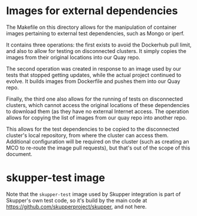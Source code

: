 # Images for external dependencies

The Makefile on this directory allows for the manipulation of container
images pertaining to external test dependencies, such as Mongo or iperf.

It contains three operations: the first exists to avoid the Dockerhub pull
limit, and also to allow for testing on disconnected clusters.  It simply
copies the images from their original locations into our Quay repo.

The second operation was created in response to an image used by our tests
that stopped getting updates, while the actual project continued to evolve.
It builds images from Dockerfile and pushes them into our Quay repo.

Finally, the third one also allows for the running of tests on disconnected
clusters, which cannot access the original locations of these dependencies
to download them (as they have no external Internet access.  The operation
allows for copying the list of images from our quay repo into another repo.

This allows for the test dependencies to be copied to the disconnected cluster's
local repository, from where the cluster can access them.  Additional
configuration will be required on the cluster (such as creating an MCO
to re-route the image pull requests), but that's out of the scope of
this document.


# skupper-test image

Note that the `skupper-test` image used by Skupper integration
is part of Skupper's own test code, so it's build by the main
code at https://github.com/skupperproject/skupper, and not here.
